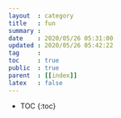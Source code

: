 ```yaml
---
layout  : category
title   : fun
summary : 
date    : 2020/05/26 05:31:00
updated : 2020/05/26 05:42:22
tag     : 
toc     : true
public  : true
parent  : [[index]]
latex   : false
---
```

* TOC
{:toc}

# 

